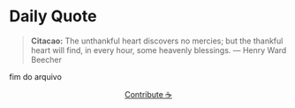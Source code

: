 # Daily Quote

> **Citacao:** The unthankful heart discovers no mercies; but the thankful heart will find, in every hour, some heavenly blessings. — Henry Ward Beecher

fim do arquivo

<watermark-footer>
<p align="center">
  <a href="https://github.com/ruisuan/ruisuan/blob/main/contribute.md">Contribute ☕</a>
</p>
</watermark-footer>
